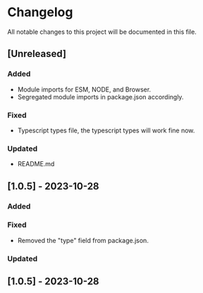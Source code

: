 # Changelog

All notable changes to this project will be documented in this file.

## [Unreleased]

### Added
- Module imports for ESM, NODE, and Browser.
- Segregated module imports in package.json accordingly.

### Fixed
- Typescript types file, the typescript types will work fine now.

### Updated
- README.md

## [1.0.5] - 2023-10-28

### Added


### Fixed
- Removed the "type" field from package.json.

### Updated

## [1.0.5] - 2023-10-28
